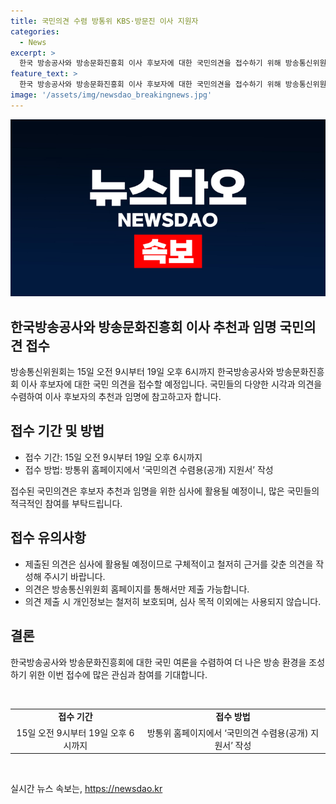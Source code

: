 ```yaml
---
title: 국민의견 수렴 방통위 KBS·방문진 이사 지원자
categories:
  - News
excerpt: >
  한국 방송공사와 방송문화진흥회 이사 후보자에 대한 국민의견을 접수하기 위해 방송통신위원회가 특별 조치를 실시한다. 15일부터 19일까지 10일간 방통위 홈페이지에서 국민의견 수렴용(공개) 지원서를 받으며, 이견은 후보자 추천과 임명 심사에 활용될 예정이다.
feature_text: >
  한국 방송공사와 방송문화진흥회 이사 후보자에 대한 국민의견을 접수하기 위해 방송통신위원회가 특별 조치를 실시한다. 15일부터 19일까지 10일간 방통위 홈페이지에서 국민의견 수렴용(공개) 지원서를 받으며, 이견은 후보자 추천과 임명 심사에 활용될 예정이다.
image: '/assets/img/newsdao_breakingnews.jpg'
---
```


<p><img src="/assets/img/newsdao_breakingnews.jpg" alt="ranknews 속보" /></p>

<h2>한국방송공사와 방송문화진흥회 이사 추천과 임명 국민의견 접수</h2>

<p data-ke-size="size16">방송통신위원회는 15일 오전 9시부터 19일 오후 6시까지 한국방송공사와 방송문화진흥회 이사 후보자에 대한 국민 의견을 접수할 예정입니다. 국민들의 다양한 시각과 의견을 수렴하여 이사 후보자의 추천과 임명에 참고하고자 합니다.</p>

<h2 data-ke-size="size26">접수 기간 및 방법</h2>

<ul>
  <li>접수 기간: 15일 오전 9시부터 19일 오후 6시까지</li>
  <li>접수 방법: 방통위 홈페이지에서 ‘국민의견 수렴용(공개) 지원서’ 작성</li>
</ul>

<p data-ke-size="size16">접수된 국민의견은 후보자 추천과 임명을 위한 심사에 활용될 예정이니, 많은 국민들의 적극적인 참여를 부탁드립니다.</p>

<h2 data-ke-size="size26">접수 유의사항</h2>

<ul>
  <li>제출된 의견은 심사에 활용될 예정이므로 구체적이고 철저히 근거를 갖춘 의견을 작성해 주시기 바랍니다.</li>
  <li>의견은 방송통신위원회 홈페이지를 통해서만 제출 가능합니다.</li>
  <li>의견 제출 시 개인정보는 철저히 보호되며, 심사 목적 이외에는 사용되지 않습니다.</li>
</ul>

<h2 data-ke-size="size26">결론</h2>

<p data-ke-size="size16">한국방송공사와 방송문화진흥회에 대한 국민 여론을 수렴하여 더 나은 방송 환경을 조성하기 위한 이번 접수에 많은 관심과 참여를 기대합니다.</p>

<p data-ke-size="size16">&nbsp;</p>

<table>
  <tbody>
    <tr>
      <td style="text-align: center; height: 17px;"><b>접수 기간</b></td>
      <td style="text-align: center; height: 17px;"><b>접수 방법</b></td>
    </tr>
    <tr>
      <td style="text-align: center;">15일 오전 9시부터 19일 오후 6시까지</td>
      <td style="text-align: center;">방통위 홈페이지에서 ‘국민의견 수렴용(공개) 지원서’ 작성</td>
    </tr>
  </tbody>
</table>

<p data-ke-size="size16">&nbsp;</p>
실시간 뉴스 속보는, <a href="https://newsdao.kr" rel="dofollow">https://newsdao.kr</a>


